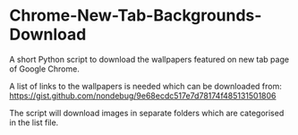 # Chrome-New-Tab-Backgrounds-Download

A short Python script to download the wallpapers featured on new tab page of Google Chrome.

A list of links to the wallpapers is needed which can be downloaded from:
https://gist.github.com/nondebug/9e68ecdc517e7d78174f485131501806

The script will download images in separate folders which are categorised in the list file.  
